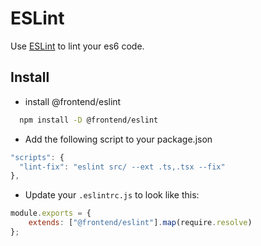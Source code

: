 # ESLint

Use [ESLint](https://eslint.org/) to lint your es6 code.

## Install

-   install @frontend/eslint

```bash
  npm install -D @frontend/eslint
```

-   Add the following script to your package.json

```js
"scripts": {
  "lint-fix": "eslint src/ --ext .ts,.tsx --fix"
},
```

-   Update your `.eslintrc.js` to look like this:

```js
module.exports = {
    extends: ["@frontend/eslint"].map(require.resolve)
};
```
